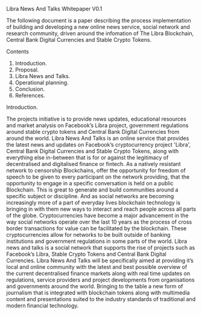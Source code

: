 Libra News And Talks Whitepaper V0.1 

The following document is a paper describing the process implementation of building and developing a new online news service, social network and research community, driven around the infomation of The Libra Blockchain, Central Bank Digital Currencies and Stable Crypto Tokens.


 Contents

1.	Introduction.
2.	Proposal.
3.	Libra News and Talks.
4.	Operational planning.
5.	Conclusion.
6.	References.




Introduction.

The projects initiative is to provide news updates,  educational resources and market analysis on Facebook’s Libra project, government regulations around stable crypto tokens and Central Bank Digital Currencies from around the world. 
Libra News And Talks is an online service that provides the latest news and updates on Facebook’s cryptocurrency project 'Libra', Central Bank Digital Currencies and Stable Crypto Tokens, along with everything else in-between that is for or against the legitimacy of decentralised and digitalised finance or fintech. 
As a natively resistant network to censorship Blockchains, offer the opportunity for freedom of speech to be given to every participant on the network providing, that the opportunity to engage in a specific conversation is held on a public Blockchain. This is great to generate and build communities around a specific subject or discipline. And as social networks are becoming increasingly more of a part of everyday lives blockchain technology is bringing in with them new ways to interact and reach people across all parts of the globe. 
Cryptocurrencies have become a major advancement in the way social networks operate over the last 10 years as the process of cross border transactions for value can be facilitated by the blockchain. These cryptocurrencies allow for networks to be built outside of banking institutions and government regulations in some parts of the world. Libra news and talks is a social network that supports the rise of projects such as Facebook’s Libra, Stable Crypto Tokens and Central Bank Digital Currencies. 
Libra News And Talks will be specifically aimed at providing it’s local and online community with the latest and best possible overview of the current decentralised finance markets along with real time updates on regulations, service providers and project developments from organisations and governments around the world. Bringing to the table a new form of journalism that is integrated with blockchain tokens along with multimedia content and presentations suited to the industry standards of traditional and modern financial technology. 



